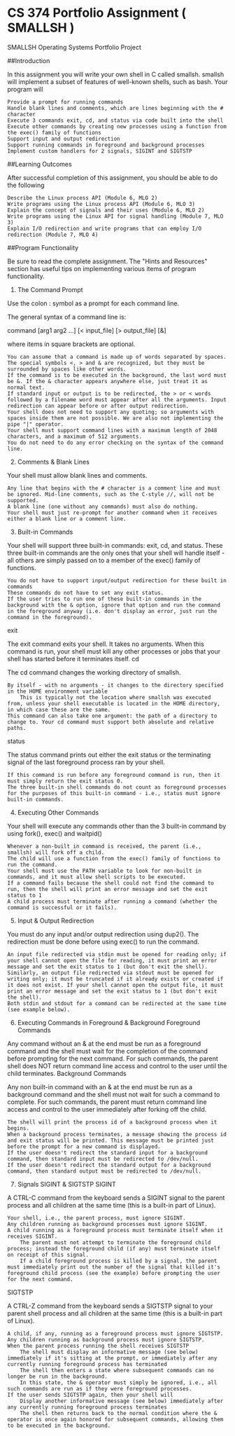 # CS 374 Portfolio Assignment ( SMALLSH )
SMALLSH Operating Systems Portfolio Project

##Introduction

In this assignment you will write your own shell in C called smallsh. smallsh will implement a subset of features of well-known shells, such as bash. Your program will

    Provide a prompt for running commands
    Handle blank lines and comments, which are lines beginning with the # character
    Execute 3 commands exit, cd, and status via code built into the shell
    Execute other commands by creating new processes using a function from the exec() family of functions
    Support input and output redirection
    Support running commands in foreground and background processes
    Implement custom handlers for 2 signals, SIGINT and SIGTSTP

##Learning Outcomes

After successful completion of this assignment, you should be able to do the following

    Describe the Linux process API (Module 6, MLO 2)
    Write programs using the Linux process API (Module 6, MLO 3)
    Explain the concept of signals and their uses (Module 6, MLO 2)
    Write programs using the Linux API for signal handling (Module 7, MLO 3)
    Explain I/O redirection and write programs that can employ I/O redirection (Module 7, MLO 4)

##Program Functionality

Be sure to read the complete assignment. The "Hints and Resources" section has useful tips on implementing various items of program functionality.
1. The Command Prompt

Use the colon : symbol as a prompt for each command line. 

The general syntax of a command line is:

command [arg1 arg2 ...] [< input_file] [> output_file] [&]

where items in square brackets are optional.

    You can assume that a command is made up of words separated by spaces.
    The special symbols <, > and & are recognized, but they must be surrounded by spaces like other words.
    If the command is to be executed in the background, the last word must be &. If the & character appears anywhere else, just treat it as normal text.
    If standard input or output is to be redirected, the > or < words followed by a filename word must appear after all the arguments. Input redirection can appear before or after output redirection.
    Your shell does not need to support any quoting; so arguments with spaces inside them are not possible. We are also not implementing the pipe "|" operator.
    Your shell must support command lines with a maximum length of 2048 characters, and a maximum of 512 arguments.
    You do not need to do any error checking on the syntax of the command line.

2. Comments & Blank Lines

Your shell must allow blank lines and comments.

    Any line that begins with the # character is a comment line and must be ignored. Mid-line comments, such as the C-style //, will not be supported.
    A blank line (one without any commands) must also do nothing.
    Your shell must just re-prompt for another command when it receives either a blank line or a comment line.

3. Built-in Commands

Your shell will support three built-in commands: exit, cd, and status. These three built-in commands are the only ones that your shell will handle itself - all others are simply passed on to a member of the exec() family of functions.

    You do not have to support input/output redirection for these built in commands
    These commands do not have to set any exit status.
    If the user tries to run one of these built-in commands in the background with the & option, ignore that option and run the command in the foreground anyway (i.e. don't display an error, just run the command in the foreground).

exit

The exit command exits your shell. It takes no arguments. When this command is run, your shell must kill any other processes or jobs that your shell has started before it terminates itself.
cd

The cd command changes the working directory of smallsh.

    By itself - with no arguments - it changes to the directory specified in the HOME environment variable
        This is typically not the location where smallsh was executed from, unless your shell executable is located in the HOME directory, in which case these are the same.
    This command can also take one argument: the path of a directory to change to. Your cd command must support both absolute and relative paths.

status

The status command prints out either the exit status or the terminating signal of the last foreground process ran by your shell.

    If this command is run before any foreground command is run, then it must simply return the exit status 0.
    The three built-in shell commands do not count as foreground processes for the purposes of this built-in command - i.e., status must ignore built-in commands.

4. Executing Other Commands

Your shell will execute any commands other than the 3 built-in command by using fork(), exec() and waitpid()

    Whenever a non-built in command is received, the parent (i.e., smallsh) will fork off a child.
    The child will use a function from the exec() family of functions to run the command.
    Your shell must use the PATH variable to look for non-built in commands, and it must allow shell scripts to be executed.
    If a command fails because the shell could not find the command to run, then the shell will print an error message and set the exit status to 1
    A child process must terminate after running a command (whether the command is successful or it fails).

5. Input & Output Redirection

You must do any input and/or output redirection using dup2(). The redirection must be done before using exec() to run the command.

    An input file redirected via stdin must be opened for reading only; if your shell cannot open the file for reading, it must print an error message and set the exit status to 1 (but don't exit the shell).
    Similarly, an output file redirected via stdout must be opened for writing only; it must be truncated if it already exists or created if it does not exist. If your shell cannot open the output file, it must print an error message and set the exit status to 1 (but don't exit the shell).
    Both stdin and stdout for a command can be redirected at the same time (see example below).

6. Executing Commands in Foreground & Background
Foreground Commands

Any command without an & at the end must be run as a foreground command and the shell must wait for the completion of the command before prompting for the next command. For such commands, the parent shell does NOT return command line access and control to the user until the child terminates.
Background Commands

Any non built-in command with an & at the end must be run as a background command and the shell must not wait for such a command to complete. For such commands, the parent must return command line access and control to the user immediately after forking off the child.

    The shell will print the process id of a background process when it begins.
    When a background process terminates, a message showing the process id and exit status will be printed. This message must be printed just before the prompt for a new command is displayed.
    If the user doesn't redirect the standard input for a background command, then standard input must be redirected to /dev/null.
    If the user doesn't redirect the standard output for a background command, then standard output must be redirected to /dev/null.

7. Signals SIGINT & SIGTSTP
SIGINT

A CTRL-C command from the keyboard sends a SIGINT signal to the parent process and all children at the same time (this is a built-in part of Linux).

    Your shell, i.e., the parent process, must ignore SIGINT.
    Any children running as background processes must ignore SIGINT.
    A child running as a foreground process must terminate itself when it receives SIGINT.
        The parent must not attempt to terminate the foreground child process; instead the foreground child (if any) must terminate itself on receipt of this signal.
        If a child foreground process is killed by a signal, the parent must immediately print out the number of the signal that killed it's foreground child process (see the example) before prompting the user for the next command.

SIGTSTP

A CTRL-Z command from the keyboard sends a SIGTSTP signal to your parent shell process and all children at the same time (this is a built-in part of Linux).

    A child, if any, running as a foreground process must ignore SIGTSTP.
    Any children running as background process must ignore SIGTSTP.
    When the parent process running the shell receives SIGTSTP
        The shell must display an informative message (see below) immediately if it's sitting at the prompt, or immediately after any currently running foreground process has terminated
        The shell then enters a state where subsequent commands can no longer be run in the background.
        In this state, the & operator must simply be ignored, i.e., all such commands are run as if they were foreground processes.
    If the user sends SIGTSTP again, then your shell will
        Display another informative message (see below) immediately after any currently running foreground process terminates
        The shell then returns back to the normal condition where the & operator is once again honored for subsequent commands, allowing them to be executed in the background.
   
